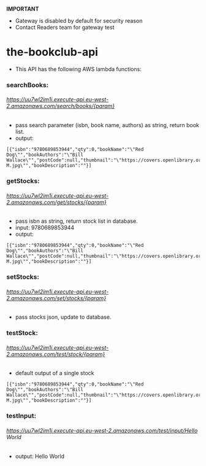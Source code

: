 **IMPORTANT**
- Gateway is disabled by default for security reason
- Contact Readers team for gateway test

# the-bookclub-api
- This API has the following AWS lambda functions:

### searchBooks:
###### https://uu7wl2im1i.execute-api.eu-west-2.amazonaws.com/search/books/{param}
- pass search parameter (isbn, book name, authors) as string, return book list.
- output:
```
[{"isbn":"9780689853944","qty":0,"bookName":"\"Red Dog\"","bookAuthors":"\"Bill Wallace\"","postCode":null,"thumbnail":"\"https://covers.openlibrary.org/b/id/437328-M.jpg\"","bookDescription":""}]
```

### getStocks:
###### https://uu7wl2im1i.execute-api.eu-west-2.amazonaws.com/get/stocks/{param}
- pass isbn as string, return stock list in database.
- input: 9780689853944
- output:
```
[{"isbn":"9780689853944","qty":0,"bookName":"\"Red Dog\"","bookAuthors":"\"Bill Wallace\"","postCode":null,"thumbnail":"\"https://covers.openlibrary.org/b/id/437328-M.jpg\"","bookDescription":""}]
```

### setStocks:
###### https://uu7wl2im1i.execute-api.eu-west-2.amazonaws.com/set/stocks/{param}
- pass stocks json, update to database.

### testStock:
###### https://uu7wl2im1i.execute-api.eu-west-2.amazonaws.com/test/stock/{param}
- default output of a single stock
```
[{"isbn":"9780689853944","qty":0,"bookName":"\"Red Dog\"","bookAuthors":"\"Bill Wallace\"","postCode":null,"thumbnail":"\"https://covers.openlibrary.org/b/id/437328-M.jpg\"","bookDescription":""}]
```

### testInput:
###### https://uu7wl2im1i.execute-api.eu-west-2.amazonaws.com/test/input/Hello World
- output: Hello World